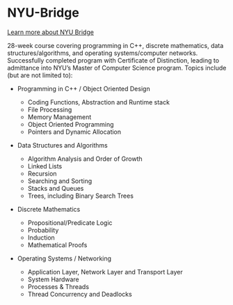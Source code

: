 # NYU-Bridge

[Learn more about NYU Bridge](https://engineering.nyu.edu/academics/programs/nyu-tandon-bridge "NYU Bridge Homepage")

28-week course covering programming in C++, discrete mathematics, data structures/algorithms, and operating systems/computer networks. Successfully completed program with Certificate of Distinction, leading to admittance into NYU’s Master of Computer Science program. Topics include (but are not limited to):

* Programming in C++ / Object Oriented Design
  * Coding Functions, Abstraction and Runtime stack
  * File Processing
  * Memory Management
  * Object Oriented Programming
  * Pointers and Dynamic Allocation

* Data Structures and Algorithms
  * Algorithm Analysis and Order of Growth
  * Linked Lists
  * Recursion
  * Searching and Sorting
  * Stacks and Queues
  * Trees, including Binary Search Trees

* Discrete Mathematics
  * Propositional/Predicate Logic
  * Probability
  * Induction
  * Mathematical Proofs


* Operating Systems / Networking
  * Application Layer, Network Layer and Transport Layer
  * System Hardware
  * Processes & Threads
  * Thread Concurrency and Deadlocks
